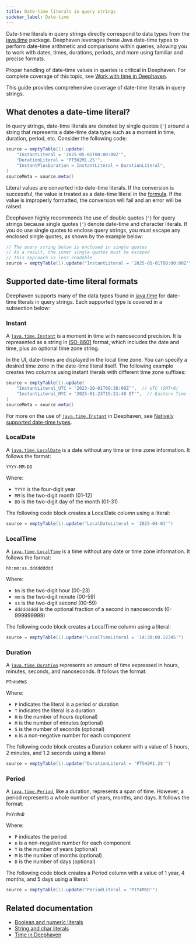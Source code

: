 ```yaml
---
title: Date-time literals in query strings
sidebar_label: Date-time
---
```


Date-time literals in query strings directly correspond to data types from the [java.time](https://docs.oracle.com/en/java/javase/17/docs/api/java.base/java/time/package-summary.html) package. Deephaven leverages these Java date-time types to perform date-time arithmetic and comparisons within queries, allowing you to work with dates, times, durations, periods, and more using familiar and precise formats.

Proper handling of date-time values in queries is critical in Deephaven. For complete coverage of this topic, see [Work with time in Deephaven](../conceptual/time-in-deephaven.md).

This guide provides comprehensive coverage of date-time literals in query strings.

## What denotes a date-time literal?

In query strings, date-time literals are denoted by single quotes (`'`) around a string that represents a date-time data type such as a moment in time, duration, period, etc. Consider the following code:

```groovy order=source,sourceMeta
source = emptyTable(1).update(
    "InstantLiteral = '2025-05-01T00:00:00Z'",
    "DurationLiteral = 'PT5H2M1.2S'",
    "InstantPlusDuration = InstantLiteral + DurationLiteral",
)
sourceMeta = source.meta()
```

Literal values are converted into date-time literals. If the conversion is successful, the value is treated as a date-time literal in the [formula](./formulas.md). If the value is improperly formatted, the conversion will fail and an error will be raised.

Deephaven highly recommends the use of double quotes (`"`) for query strings because single quotes (`'`) denote date-time and character literals. If you do use single quotes to enclose query strings, you must escape any enclosed single quotes, as shown by the example below:

```groovy order=source
// The query string below is enclosed in single quotes
// As a result, the inner single quotes must be escaped
// This approach is less readable
source = emptyTable(1).update("InstantLiteral = '2025-05-01T00:00:00Z'")
```

## Supported date-time literal formats

Deephaven supports many of the data types found in [java.time](https://docs.oracle.com/en/java/javase/17/docs/api/java.base/java/time/package-summary.html) for date-time literals in query strings. Each supported type is covered in a subsection below:

### Instant

A [`java.time.Instant`](https://docs.oracle.com/en/java/javase/17/docs/api/java.base/java/time/Instant.html) is a moment in time with nanosecond precision. It is represented as a string in [ISO-8601](https://en.wikipedia.org/wiki/ISO_8601#) format, which includes the date and time, plus an optional time zone string.

In the UI, date-times are displayed in the local time zone. You can specify a desired time zone in the date-time literal itself. The following example creates two columns using instant literals with different time zone suffixes:

```groovy order=source,sourceMeta
source = emptyTable(1).update(
    "InstantLiteral_UTC = '2023-10-01T09:30:00Z'",  // UTC (GMT+0)
    "InstantLiteral_NYC = '2025-01-23T15:21:48 ET'",  // Eastern Time (GMT-5 or GMT-6 depending on DST)
)
sourceMeta = source.meta()
```

For more on the use of [`java.time.Instant`](https://docs.oracle.com/en/java/javase/17/docs/api/java.base/java/time/Instant.html) in Deephaven, see [Natively supported date-time types](../conceptual/time-in-deephaven.md#natively-supported-date-time-types).

### LocalDate

A [`java.time.LocalDate`](https://docs.oracle.com/en/java/javase/17/docs/api/java.base/java/time/LocalDate.html) is a date without any time or time zone information. It follows the format:

`YYYY-MM-DD`

Where:

- `YYYY` is the four-digit year
- `MM` is the two-digit month (01-12)
- `DD` is the two-digit day of the month (01-31)

The following code block creates a LocalDate column using a literal:

```groovy order=source
source = emptyTable(1).update("LocalDateLiteral = '2025-04-01'")
```

### LocalTime

A [`java.time.LocalTime`](https://docs.oracle.com/en/java/javase/17/docs/api/java.base/java/time/LocalTime.html) is a time without any date or time zone information. It follows the format:

`hh:mm:ss.ddddddddd`

Where:

- `hh` is the two-digit hour (00-23)
- `mm` is the two-digit minute (00-59)
- `ss` is the two-digit second (00-59)
- `ddddddddd` is the optional fraction of a second in nanoseconds (0-999999999)

The following code block creates a LocalTime column using a literal:

```groovy order=source
source = emptyTable(1).update("LocalTimeLiteral = '14:30:00.12345'")
```

### Duration

A [`java.time.Duration`](https://docs.oracle.com/en/java/javase/17/docs/api/java.base/java/time/Duration.html) represents an amount of time expressed in hours, minutes, seconds, and nanoseconds. It follows the format:

`PTnHnMnS`

Where:

- `P` indicates the literal is a period or duration
- `T` indicates the literal is a duration
- `H` is the number of hours (optional)
- `M` is the number of minutes (optional)
- `S` is the number of seconds (optional)
- `n` is a non-negative number for each component

The following code block creates a Duration column with a value of 5 hours, 2 minutes, and 1.2 seconds using a literal:

```groovy order=source
source = emptyTable(1).update("DurationLiteral = 'PT5H2M1.2S'")
```

### Period

A [`java.time.Period`](https://docs.oracle.com/en/java/javase/17/docs/api/java.base/java/time/Period.html), like a duration, represents a span of time. However, a period represents a whole number of years, months, and days. It follows the format:

`PnYnMnD`

Where:

- `P` indicates the period
- `n` is a non-negative number for each component
- `Y` is the number of years (optional)
- `M` is the number of months (optional)
- `D` is the number of days (optional)

The following code block creates a Period column with a value of 1 year, 4 months, and 5 days using a literal:

```groovy order=source
source = emptyTable(1).update("PeriodLiteral = 'P1Y4M5D'")
```

## Related documentation

- [Boolean and numeric literals](./boolean-numeric-literals.md)
- [String and char literals](./string-char-literals.md)
- [Time in Deephaven](../conceptual/time-in-deephaven.md)
